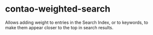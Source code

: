 # contao-weighted-search
Allows adding weight to entries in the Search Index, or to keywords, to make them appear closer to the top in search results.
